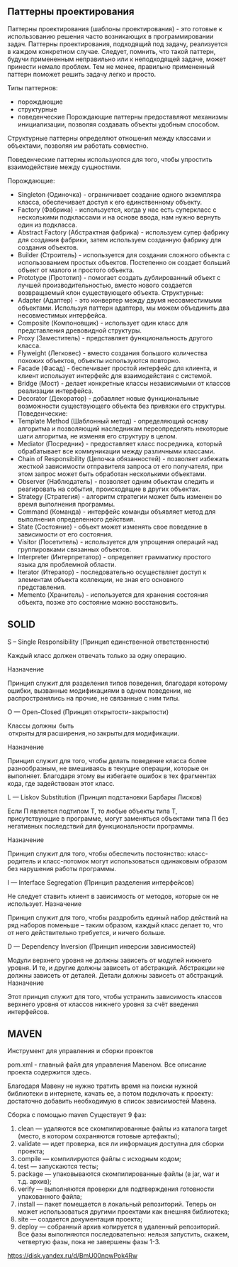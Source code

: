 ## Паттерны проектирования 

Паттерны проектирования (шаблоны проектирования) - это готовые к использованию решения часто возникающих в программировании задач. Паттерны проектирования, подходящий под задачу, реализуется в каждом конкретном случае. Следует, помнить, что такой паттерн, будучи примененным неправильно или к неподходящей задаче, может принести немало проблем. Тем не менее, правильно примененный паттерн поможет решить задачу легко и просто.

Типы паттернов:
* порождающие
* структурные
* поведенческие
Порождающие паттерны предоставляют механизмы инициализации, позволяя создавать объекты удобным способом.

Структурные паттерны определяют отношения между классами и объектами, позволяя им работать совместно.

Поведенческие паттерны используются для того, чтобы упростить взаимодействие между сущностями.

Порождающие:
* Singleton (Одиночка) - ограничивает создание одного экземпляра класса, обеспечивает доступ к его единственному объекту.
* Factory (Фабрика) - используется, когда у нас есть суперкласс с несколькими подклассами и на основе ввода, нам нужно вернуть один из подкласса.
* Abstract Factory (Абстрактная фабрика) - используем супер фабрику для создания фабрики, затем используем созданную фабрику для создания объектов.
* Builder (Строитель) - используется для создания сложного объекта с использованием простых объектов. Постепенно он создает больший объект от малого и простого объекта.
* Prototype (Прототип) - помогает создать дублированный объект с лучшей производительностью, вместо нового создается возвращаемый клон существующего объекта.
Структурные:
* Adapter (Адаптер) - это конвертер между двумя несовместимыми объектами. Используя паттерн адаптера, мы можем объединить два несовместимых интерфейса.
* Composite (Компоновщик) - использует один класс для представления древовидной структуры.
* Proxy (Заместитель) - представляет функциональность другого класса.
* Flyweight (Легковес) - вместо создания большого количества похожих объектов, объекты используются повторно.
* Facade (Фасад) - беспечивает простой интерфейс для клиента, и клиент использует интерфейс для взаимодействия с системой.
* Bridge (Мост) - делает конкретные классы независимыми от классов реализации интерфейса.
* Decorator (Декоратор) - добавляет новые функциональные возможности существующего объекта без привязки его структуры.
Поведенческие:
* Template Method (Шаблонный метод) - определяющий основу алгоритма и позволяющий наследникам переопределять некоторые шаги алгоритма, не изменяя его структуру в целом.
* Mediator (Посредник) - предоставляет класс посредника, который обрабатывает все коммуникации между различными классами.
* Chain of Responsibility (Цепочка обязанностей) - позволяет избежать жесткой зависимости отправителя запроса от его получателя, при этом запрос может быть обработан несколькими объектами.
* Observer (Наблюдатель) - позволяет одним обьектам следить и реагировать на события, происходящие в других объектах.
* Strategy (Стратегия) - алгоритм стратегии может быть изменен во время выполнения программы.
* Command (Команда) - интерфейс команды объявляет метод для выполнения определенного действия.
* State (Состояние) - объект может изменять свое поведение в зависимости от его состояния.
* Visitor (Посетитель) - используется для упрощения операций над группировками связанных объектов.
* Interpreter (Интерпретатор) - определяет грамматику простого языка для проблемной области.
* Iterator (Итератор) - последовательно осуществляет доступ к элементам объекта коллекции, не зная его основного представления.
* Memento (Хранитель) - используется для хранения состояния объекта, позже это состояние можно восстановить.

## SOLID

S – Single Responsibility (Принцип единственной ответственности)

Каждый класс должен отвечать только за одну операцию.

Hазначение

Принцип служит для разделения типов поведения, благодаря которому ошибки, вызванные модификациями в одном поведении, не распространялись на прочие, не связанные с ним типы.

O — Open-Closed (Принцип открытости-закрытости)

Классы должны  быть  открыты для расширения, но закрыты для модификации.

Назначение

Принцип служит для того, чтобы делать поведение класса более разнообразным, не вмешиваясь в текущие операции, которые он выполняет. Благодаря этому вы избегаете ошибок в тех фрагментах кода, где задействован этот класс.

L — Liskov Substitution (Принцип подстановки Барбары Лисков)

Если П является подтипом Т, то любые объекты типа Т, присутствующие в программе, могут заменяться объектами типа П без негативных последствий для функциональности программы.

Назначение

Принцип служит для того, чтобы обеспечить постоянство: класс-родитель и класс-потомок могут использоваться одинаковым образом без нарушения работы программы.

I — Interface Segregation (Принцип разделения интерфейсов)

Не следует ставить клиент в зависимость от методов, которые он не использует.
Назначение

Принцип служит для того, чтобы раздробить единый набор действий на ряд наборов поменьше – таким образом, каждый класс делает то, что от него действительно требуется, и ничего больше.

D — Dependency Inversion (Принцип инверсии зависимостей)

Модули верхнего уровня не должны зависеть от модулей нижнего уровня. И те, и другие должны зависеть от абстракций. Абстракции не должны зависеть от деталей. Детали должны зависеть от абстракций.
Назначение

Этот принцип служит для того, чтобы устранить зависимость классов верхнего уровня от классов нижнего уровня за счёт введения интерфейсов.

## MAVEN
 Инструмент для управления и сборки проектов

pom.xml - главный файл для управления Мавеном. Все описание проекта содержится здесь.

Благодаря Мавену не нужно тратить время на поиски нужной библиотеки в интернете, качать ее, а потом подключать к проекту: достаточно добавить необходимую в список зависимостей Мавена.

Сборка с помощью maven 
Существует 9 фаз:
1. clean — удаляются все скомпилированные файлы из каталога target (место, в котором сохраняются готовые артефакты);
2. validate — идет проверка, вся ли информация доступна для сборки проекта;
3. compile — компилируются файлы с исходным кодом;
4. test — запускаются тесты;
5. package — упаковываются скомпилированные файлы (в jar, war и т.д. архив);
6. verify — выполняются проверки для подтверждения готовности упакованного файла;
7. install — пакет помещается в локальный репозиторий. Теперь он может использоваться другими проектами как внешняя библиотека;
8. site — создается документация проекта;
9. deploy — собранный архив копируется в удаленный репозиторий.
Все фазы выполняются последовательно: нельзя запустить, скажем, четвертую фазы, пока не завершены фазы 1-3. 

https://disk.yandex.ru/d/BmU00npwPok4Rw